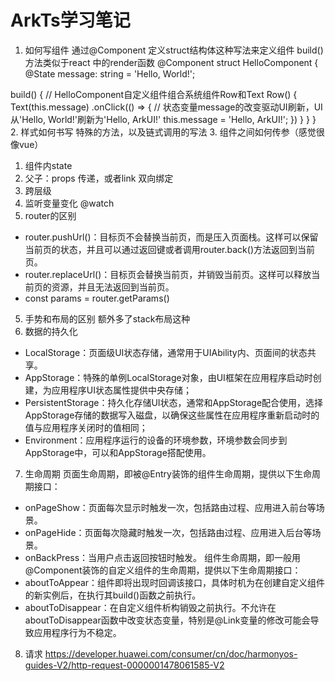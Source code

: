 ArkTs学习笔记
===

1. 如何写组件
通过@Component 定义struct结构体这种写法来定义组件 build() 方法类似于react 中的render函数
@Component
struct HelloComponent {
  @State message: string = 'Hello, World!';

  build() {
    // HelloComponent自定义组件组合系统组件Row和Text
    Row() {
      Text(this.message)
        .onClick(() => {
          // 状态变量message的改变驱动UI刷新，UI从'Hello, World!'刷新为'Hello, ArkUI!'
          this.message = 'Hello, ArkUI!';
        })
    }
  }
}
2. 样式如何书写
特殊的方法，以及链式调用的写法
3. 组件之间如何传参（感觉很像vue）
  1. 组件内state
  2. 父子：props 传递，或者link 双向绑定
  3. 跨层级
  4. 监听变量变化 @watch
4. router的区别
  - router.pushUrl()：目标页不会替换当前页，而是压入页面栈。这样可以保留当前页的状态，并且可以通过返回键或者调用router.back()方法返回到当前页。
  - router.replaceUrl()：目标页会替换当前页，并销毁当前页。这样可以释放当前页的资源，并且无法返回到当前页。
  - const params = router.getParams()
5. 手势和布局的区别
额外多了stack布局这种
6. 数据的持久化
  - LocalStorage：页面级UI状态存储，通常用于UIAbility内、页面间的状态共享。
  - AppStorage：特殊的单例LocalStorage对象，由UI框架在应用程序启动时创建，为应用程序UI状态属性提供中央存储；
  - PersistentStorage：持久化存储UI状态，通常和AppStorage配合使用，选择AppStorage存储的数据写入磁盘，以确保这些属性在应用程序重新启动时的值与应用程序关闭时的值相同；
  - Environment：应用程序运行的设备的环境参数，环境参数会同步到AppStorage中，可以和AppStorage搭配使用。
7. 生命周期
  页面生命周期，即被@Entry装饰的组件生命周期，提供以下生命周期接口：
  - onPageShow：页面每次显示时触发一次，包括路由过程、应用进入前台等场景。
  - onPageHide：页面每次隐藏时触发一次，包括路由过程、应用进入后台等场景。
  - onBackPress：当用户点击返回按钮时触发。
  组件生命周期，即一般用@Component装饰的自定义组件的生命周期，提供以下生命周期接口：
  - aboutToAppear：组件即将出现时回调该接口，具体时机为在创建自定义组件的新实例后，在执行其build()函数之前执行。
  - aboutToDisappear：在自定义组件析构销毁之前执行。不允许在aboutToDisappear函数中改变状态变量，特别是@Link变量的修改可能会导致应用程序行为不稳定。
8. 请求
https://developer.huawei.com/consumer/cn/doc/harmonyos-guides-V2/http-request-0000001478061585-V2